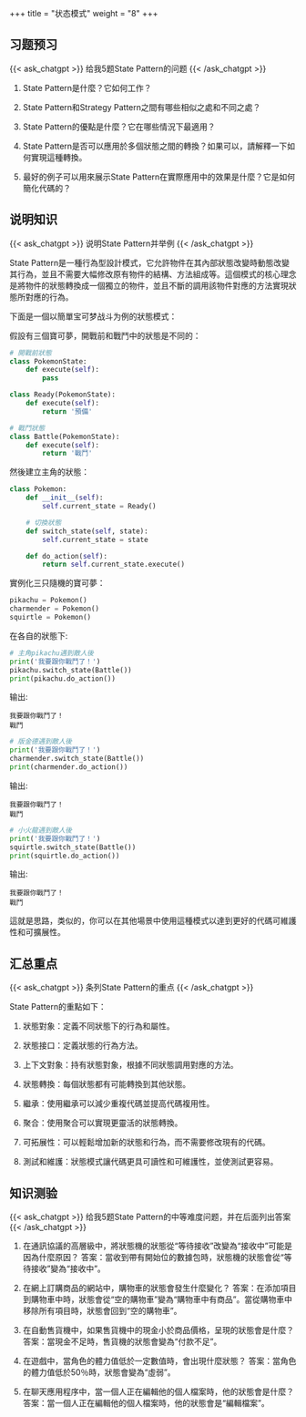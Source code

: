+++
title = "状态模式"
weight = "8"
+++
## 习题预习
{{< ask_chatgpt >}}
给我5题State Pattern的问题
{{< /ask_chatgpt >}}



1. State Pattern是什麼？它如何工作？

2. State Pattern和Strategy Pattern之間有哪些相似之處和不同之處？

3. State Pattern的優點是什麼？它在哪些情況下最適用？

4. State Pattern是否可以應用於多個狀態之間的轉換？如果可以，請解釋一下如何實現這種轉換。

5. 最好的例子可以用來展示State Pattern在實際應用中的效果是什麼？它是如何簡化代碼的？   

## 说明知识
{{< ask_chatgpt >}}
说明State Pattern并举例
{{< /ask_chatgpt >}}



State Pattern是一種行為型設計模式，它允許物件在其內部狀態改變時動態改變其行為，並且不需要大幅修改原有物件的結構、方法組成等。這個模式的核心理念是將物件的狀態轉換成一個獨立的物件，並且不斷的調用該物件對應的方法實現狀態所對應的行為。

下面是一個以簡單宝可梦战斗为例的狀態模式：

假設有三個寶可夢，開戰前和戰鬥中的狀態是不同的：

```python
# 開戰前狀態
class PokemonState:
    def execute(self):
        pass

class Ready(PokemonState):
    def execute(self):
        return '預備'

# 戰鬥狀態
class Battle(PokemonState):
    def execute(self):
        return '戰鬥'
```

然後建立主角的狀態：

```python
class Pokemon:
    def __init__(self):
        self.current_state = Ready()

    # 切換狀態
    def switch_state(self, state):
        self.current_state = state

    def do_action(self):
        return self.current_state.execute()

```

實例化三只隨機的寶可夢：

```python
pikachu = Pokemon()
charmender = Pokemon()
squirtle = Pokemon()
```

在各自的狀態下:

```python
# 主角pikachu遇到敵人後
print('我要跟你戰鬥了！')
pikachu.switch_state(Battle())
print(pikachu.do_action())
```
输出:
```
我要跟你戰鬥了！
戰鬥
```

```python
# 版金德遇到敵人後
print('我要跟你戰鬥了！')
charmender.switch_state(Battle())
print(charmender.do_action())
```
输出:
```
我要跟你戰鬥了！
戰鬥
```

```python
# 小火龍遇到敵人後
print('我要跟你戰鬥了！')
squirtle.switch_state(Battle())
print(squirtle.do_action())
```
输出:
```
我要跟你戰鬥了！
戰鬥
```

這就是思路，类似的，你可以在其他場景中使用這種模式以達到更好的代碼可維護性和可擴展性。   

## 汇总重点
{{< ask_chatgpt >}}
条列State Pattern的重点
{{< /ask_chatgpt >}}



State Pattern的重點如下：

1. 狀態對象：定義不同狀態下的行為和屬性。

2. 狀態接口：定義狀態的行為方法。

3. 上下文對象：持有狀態對象，根據不同狀態調用對應的方法。

4. 狀態轉換：每個狀態都有可能轉換到其他狀態。

5. 繼承：使用繼承可以減少重複代碼並提高代碼複用性。

6. 聚合：使用聚合可以實現更靈活的狀態轉換。

7. 可拓展性：可以輕鬆增加新的狀態和行為，而不需要修改現有的代碼。

8. 測試和維護：狀態模式讓代碼更具可讀性和可維護性，並使測試更容易。   

## 知识测验
{{< ask_chatgpt >}}
给我5题State Pattern的中等难度问题，并在后面列出答案
{{< /ask_chatgpt >}}



1. 在通訊協議的高層級中，將狀態機的狀態從“等待接收”改變為“接收中”可能是因為什麼原因？
答案：當收到帶有開始位的數據包時，狀態機的狀態會從“等待接收”變為“接收中”。

2. 在網上訂購商品的網站中，購物車的狀態會發生什麼變化？
答案：在添加項目到購物車中時，狀態會從“空的購物車”變為“購物車中有商品”。當從購物車中移除所有項目時，狀態會回到“空的購物車”。

3. 在自動售貨機中，如果售貨機中的現金小於商品價格，呈現的狀態會是什麼？
答案：當現金不足時，售貨機的狀態會變為“付款不足”。

4. 在遊戲中，當角色的體力值低於一定數值時，會出現什麼狀態？
答案：當角色的體力值低於50％時，狀態會變為“虛弱”。

5. 在聊天應用程序中，當一個人正在編輯他的個人檔案時，他的狀態會是什麼？
答案：當一個人正在編輯他的個人檔案時，他的狀態會是“編輯檔案”。   

